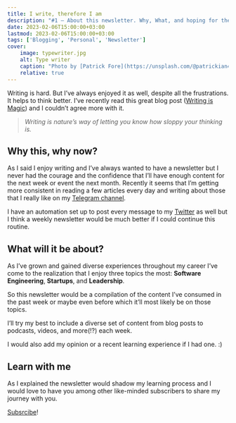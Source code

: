 ```yaml
---
title: I write, therefore I am
description: "#1 — About this newsletter. Why, What, and hoping for the best."
date: 2023-02-06T15:00:00+03:00
lastmod: 2023-02-06T15:00:00+03:00
tags: ['Blogging', 'Personal', 'Newsletter']
cover:
    image: typewriter.jpg
    alt: Type writer
    caption: "Photo by [Patrick Fore](https://unsplash.com/@patrickian4) on [Unsplash](https://unsplash.com)"
    relative: true
---
```


Writing is hard. But I’ve always enjoyed it as well, despite all the frustrations. It helps to think better. I’ve recently read this great blog post ([Writing is Magic](https://brooker.co.za/blog/2022/11/08/writing.html)) and I couldn’t agree more with it.

> *Writing is nature’s way of letting you know how sloppy your thinking is.*

## Why this, why now?

As I said I enjoy writing and I’ve always wanted to have a newsletter but I never had the courage and the confidence that I’ll have enough content for the next week or event the next month. Recently it seems that I’m getting more consistent in reading a few articles every day and writing about those that I really like on my [Telegram channel](https://t.me/mehdyk).

I have an automation set up to post every message to my [Twitter](https://twitter.com/mehdy314) as well but I think a weekly newsletter would be much better if I could continue this routine.

## What will it be about?

As I’ve grown and gained diverse experiences throughout my career I’ve come to the realization that I enjoy three topics the most: **Software Engineering**, **Startups**, and **Leadership**.

So this newsletter would be a compilation of the content I’ve consumed in the past week or maybe even before which it’ll most likely be on those topics.

I’ll try my best to include a diverse set of content from blog posts to podcasts, videos, and more(!?) each week.

I would also add my opinion or a recent learning experience if I had one. :)

## Learn with me

As I explained the newsletter would shadow my learning process and I would love to have you among other like-minded subscribers to share my journey with you.

[Subsrcibe](https://mehdy314.substack.com/)!

